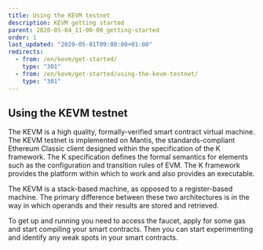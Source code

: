 ```yaml
---
title: Using the KEVM testnet
description: KEVM getting started
parent: 2020-05-04_11-00-00_getting-started
order: 1
last_updated: "2020-05-01T09:00:00+01:00"
redirects:
  - from: /en/kevm/get-started/
    type: "301"
  - from: /en/kevm/get-started/using-the-kevm-testnet/
    type: "301"
---
```

## Using the KEVM testnet

The KEVM is a high quality, formally-verified smart contract virtual machine. The KEVM testnet is implemented on Mantis, the standards-compliant Ethereum Classic client designed within the specification of the K framework. The K specification defines the formal semantics for elements such as the configuration and transition rules of EVM. The K framework provides the platform within which to work and also provides an executable.

The KEVM is a stack-based machine, as opposed to a register-based machine. The primary difference between these two architectures is in the way in which operands and their results are stored and retrieved.

To get up and running you need to access the faucet, apply for some gas and start compiling your smart contracts. Then you can start experimenting and identify any weak spots in your smart contracts.
